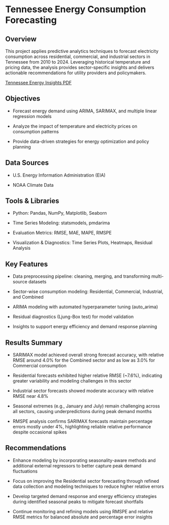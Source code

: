 # Tennessee Energy Consumption Forecasting
## Overview
This project applies predictive analytics techniques to forecast electricity consumption across residential, commercial, and industrial sectors in Tennessee from 2010 to 2024. Leveraging historical temperature and pricing data, the analysis provides sector-specific insights and delivers actionable recommendations for utility providers and policymakers.



[Tennessee Energy Insights PDF](https://github.com/hamzasalahds/Electricity_Consumption_in_TN/blob/main/Tennessee%20Energy%20Insights.pdf)

## Objectives

- Forecast energy demand using ARIMA, SARIMAX, and multiple linear regression models

- Analyze the impact of temperature and electricity prices on consumption patterns

- Provide data-driven strategies for energy optimization and policy planning

## Data Sources

- U.S. Energy Information Administration (EIA)

- NOAA Climate Data

## Tools & Libraries

- Python: Pandas, NumPy, Matplotlib, Seaborn

- Time Series Modeling: statsmodels, pmdarima

- Evaluation Metrics: RMSE, MAE, MAPE, RMSPE

- Visualization & Diagnostics: Time Series Plots, Heatmaps, Residual Analysis

## Key Features

- Data preprocessing pipeline: cleaning, merging, and transforming multi-source datasets

- Sector-wise consumption modeling: Residential, Commercial, Industrial, and Combined

- ARIMA modeling with automated hyperparameter tuning (auto_arima)

- Residual diagnostics (Ljung-Box test) for model validation

- Insights to support energy efficiency and demand response planning

## Results Summary

- SARIMAX model achieved overall strong forecast accuracy, with relative RMSE around 4.0% for the Combined sector and as low as 3.0% for Commercial consumption

- Residential forecasts exhibited higher relative RMSE (~7.6%), indicating greater variability and modeling challenges in this sector

- Industrial sector forecasts showed moderate accuracy with relative RMSE near 4.8%

- Seasonal extremes (e.g., January and July) remain challenging across all sectors, causing underpredictions during peak demand months

- RMSPE analysis confirms SARIMAX forecasts maintain percentage errors mostly under 4%, highlighting reliable relative performance despite occasional spikes

## Recommendations

- Enhance modeling by incorporating seasonality-aware methods and additional external regressors to better capture peak demand fluctuations

- Focus on improving the Residential sector forecasting through refined data collection and modeling techniques to reduce higher relative errors

- Develop targeted demand response and energy efficiency strategies during identified seasonal peaks to mitigate forecast shortfalls

- Continue monitoring and refining models using RMSPE and relative RMSE metrics for balanced absolute and percentage error insights
